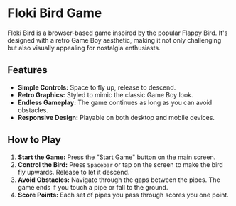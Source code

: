 # Floki Bird Game

Floki Bird is a browser-based game inspired by the popular Flappy Bird. It's designed with a retro Game Boy aesthetic, making it not only challenging but also visually appealing for nostalgia enthusiasts.

## Features

- **Simple Controls:** Space to fly up, release to descend.
- **Retro Graphics:** Styled to mimic the classic Game Boy look.
- **Endless Gameplay:** The game continues as long as you can avoid obstacles.
- **Responsive Design:** Playable on both desktop and mobile devices.

## How to Play

1. **Start the Game:** Press the "Start Game" button on the main screen.
2. **Control the Bird:** Press `Spacebar` or tap on the screen to make the bird fly upwards. Release to let it descend.
3. **Avoid Obstacles:** Navigate through the gaps between the pipes. The game ends if you touch a pipe or fall to the ground.
4. **Score Points:** Each set of pipes you pass through scores you one point.
